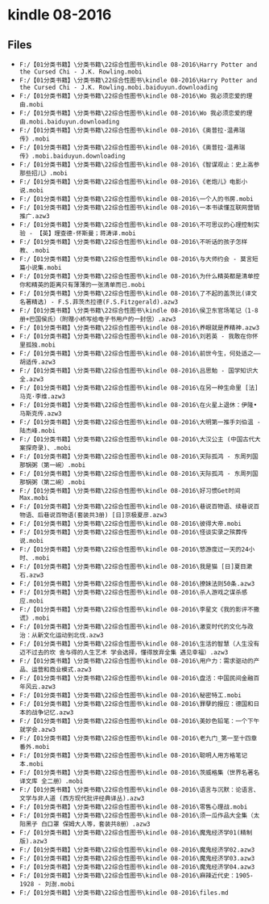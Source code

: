 # kindle 08-2016

## Files

- `F:/【01分类书籍】\分类书籍\22综合性图书\kindle 08-2016\Harry Potter and the Cursed Chi - J.K. Rowling.mobi`
- `F:/【01分类书籍】\分类书籍\22综合性图书\kindle 08-2016\Harry Potter and the Cursed Chi - J.K. Rowling.mobi.baiduyun.downloading`
- `F:/【01分类书籍】\分类书籍\22综合性图书\kindle 08-2016\Wo 我必须恋爱的理由.mobi`
- `F:/【01分类书籍】\分类书籍\22综合性图书\kindle 08-2016\Wo 我必须恋爱的理由.mobi.baiduyun.downloading`
- `F:/【01分类书籍】\分类书籍\22综合性图书\kindle 08-2016\《奥普拉·温弗瑞传》.mobi`
- `F:/【01分类书籍】\分类书籍\22综合性图书\kindle 08-2016\《奥普拉·温弗瑞传》.mobi.baiduyun.downloading`
- `F:/【01分类书籍】\分类书籍\22综合性图书\kindle 08-2016\《智谋观止：史上高参那些招儿》.mobi`
- `F:/【01分类书籍】\分类书籍\22综合性图书\kindle 08-2016\《老炮儿》电影小说.mobi`
- `F:/【01分类书籍】\分类书籍\22综合性图书\kindle 08-2016\一个人的书房.mobi`
- `F:/【01分类书籍】\分类书籍\22综合性图书\kindle 08-2016\一本书读懂互联网营销推广.azw3`
- `F:/【01分类书籍】\分类书籍\22综合性图书\kindle 08-2016\不可思议的心理控制实验 - 【英】理查德·怀斯曼；蒋涛译.mobi`
- `F:/【01分类书籍】\分类书籍\22综合性图书\kindle 08-2016\不听话的孩子怎样教、.mobi`
- `F:/【01分类书籍】\分类书籍\22综合性图书\kindle 08-2016\与大师约会 - 莫言短篇小说集.mobi`
- `F:/【01分类书籍】\分类书籍\22综合性图书\kindle 08-2016\为什么精英都是清单控你和精英的距离只有薄薄的一张清单而已.mobi`
- `F:/【01分类书籍】\分类书籍\22综合性图书\kindle 08-2016\了不起的盖茨比(译文名著精选) - F.S.菲茨杰拉德(F.S.Fitzgerald).azw3`
- `F:/【01分类书籍】\分类书籍\22综合性图书\kindle 08-2016\侯卫东官场笔记（1-8册+巴国侯氏）（附赠小桥写给电子书用户的一封信）.azw3`
- `F:/【01分类书籍】\分类书籍\22综合性图书\kindle 08-2016\养眼就是养精神.azw3`
- `F:/【01分类书籍】\分类书籍\22综合性图书\kindle 08-2016\刘若英 - 我敢在你怀里孤独.mobi`
- `F:/【01分类书籍】\分类书籍\22综合性图书\kindle 08-2016\前世今生，何处适之——胡适传.azw3`
- `F:/【01分类书籍】\分类书籍\22综合性图书\kindle 08-2016\吕思勉 - 国学知识大全.azw3`
- `F:/【01分类书籍】\分类书籍\22综合性图书\kindle 08-2016\在另一种生命里 [法]马克·李维.azw3`
- `F:/【01分类书籍】\分类书籍\22综合性图书\kindle 08-2016\在火星上退休：伊隆•马斯克传.azw3`
- `F:/【01分类书籍】\分类书籍\22综合性图书\kindle 08-2016\大明第一推手刘伯温 - 陆杰峰.mobi`
- `F:/【01分类书籍】\分类书籍\22综合性图书\kindle 08-2016\大汉公主 (中国古代大案探奇录)、.mobi`
- `F:/【01分类书籍】\分类书籍\22综合性图书\kindle 08-2016\天际孤鸿 - 东周列国那锅粥（第一碗）.mobi`
- `F:/【01分类书籍】\分类书籍\22综合性图书\kindle 08-2016\天际孤鸿 - 东周列国那锅粥（第二碗）.mobi`
- `F:/【01分类书籍】\分类书籍\22综合性图书\kindle 08-2016\好习惯Get时间Max.mobi`
- `F:/【01分类书籍】\分类书籍\22综合性图书\kindle 08-2016\巷说百物语、续巷说百物语、后巷说百物语(套装共3册) [日]京极夏彦.azw3`
- `F:/【01分类书籍】\分类书籍\22综合性图书\kindle 08-2016\彼得大帝.mobi`
- `F:/【01分类书籍】\分类书籍\22综合性图书\kindle 08-2016\怪谈实录之殡葬传说.mobi`
- `F:/【01分类书籍】\分类书籍\22综合性图书\kindle 08-2016\悠游度过一天的24小时、.mobi`
- `F:/【01分类书籍】\分类书籍\22综合性图书\kindle 08-2016\我是猫 [日]夏目漱石.azw3`
- `F:/【01分类书籍】\分类书籍\22综合性图书\kindle 08-2016\撩妹法则50条.azw3`
- `F:/【01分类书籍】\分类书籍\22综合性图书\kindle 08-2016\杀人游戏之谋杀感应.mobi`
- `F:/【01分类书籍】\分类书籍\22综合性图书\kindle 08-2016\李星文《我的影评不撒谎》.mobi`
- `F:/【01分类书籍】\分类书籍\22综合性图书\kindle 08-2016\激变时代的文化与政治：从新文化运动到北伐.azw3`
- `F:/【01分类书籍】\分类书籍\22综合性图书\kindle 08-2016\生活的智慧（人生没有迈不过去的坎 舍与得的人生艺术 学会选择，懂得放弃全集 遇见幸福）.azw3`
- `F:/【01分类书籍】\分类书籍\22综合性图书\kindle 08-2016\用户力：需求驱动的产品、运营和商业模式.azw3`
- `F:/【01分类书籍】\分类书籍\22综合性图书\kindle 08-2016\盘活：中国民间金融百年风云.azw3`
- `F:/【01分类书籍】\分类书籍\22综合性图书\kindle 08-2016\秘密特工.mobi`
- `F:/【01分类书籍】\分类书籍\22综合性图书\kindle 08-2016\罪孽的报应：德国和日本的战争记忆.azw3`
- `F:/【01分类书籍】\分类书籍\22综合性图书\kindle 08-2016\美妙色铅笔：一个下午就学会.azw3`
- `F:/【01分类书籍】\分类书籍\22综合性图书\kindle 08-2016\老九门_第一至十四章 番外.mobi`
- `F:/【01分类书籍】\分类书籍\22综合性图书\kindle 08-2016\聪明人用方格笔记本.mobi`
- `F:/【01分类书籍】\分类书籍\22综合性图书\kindle 08-2016\茨威格集（世界名著名译文库 全二册）.mobi`
- `F:/【01分类书籍】\分类书籍\22综合性图书\kindle 08-2016\语言与沉默：论语言、文学与非人道 (西方现代批评经典译丛).azw3`
- `F:/【01分类书籍】\分类书籍\22综合性图书\kindle 08-2016\零售心理战.mobi`
- `F:/【01分类书籍】\分类书籍\22综合性图书\kindle 08-2016\须一瓜作品大全集（太阳黑子 白口罩 保姆大人等，套装共8册）.azw3`
- `F:/【01分类书籍】\分类书籍\22综合性图书\kindle 08-2016\魔鬼经济学01(精制版).azw3`
- `F:/【01分类书籍】\分类书籍\22综合性图书\kindle 08-2016\魔鬼经济学02.azw3`
- `F:/【01分类书籍】\分类书籍\22综合性图书\kindle 08-2016\魔鬼经济学03.azw3`
- `F:/【01分类书籍】\分类书籍\22综合性图书\kindle 08-2016\魔鬼经济学04.azw3`
- `F:/【01分类书籍】\分类书籍\22综合性图书\kindle 08-2016\麻辣近代史：1905-1928 - 刘澍.mobi`
- `F:/【01分类书籍】\分类书籍\22综合性图书\kindle 08-2016\files.md`
